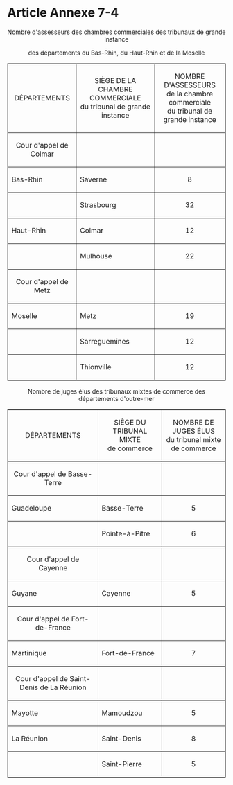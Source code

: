 # Article Annexe 7-4

<p align='center'>Nombre d'assesseurs des chambres commerciales des tribunaux de grande instance</p><div align='center'></div><div align='center'></div><p align='center'>des départements du Bas-Rhin, du Haut-Rhin et de la Moselle<br/></p><p align='center'></p><div align='center'></div><table border='1' width='740' align='center' cellPadding='0'><tbody><tr><td><p align='center'>DÉPARTEMENTS</p></td><td><p align='center'>SIÈGE DE LA CHAMBRE COMMERCIALE<br/>du tribunal de grande instance</p></td><td><p align='center'>NOMBRE D'ASSESSEURS<br/>de la chambre commerciale<br/>du tribunal de grande instance</p></td></tr><tr><td><p align='center'></p><p align='center'>Cour d'appel de Colmar</p></td><td></td><td></td></tr><tr><td><p align='center'></p><p align='left'>Bas-Rhin </p></td><td><p align='left'></p><p align='left'>Saverne</p></td><td><p align='center'>8</p></td></tr><tr><td></td><td><p align='left'>Strasbourg</p></td><td><p align='center'>32</p></td></tr><tr><td><p align='left'>Haut-Rhin </p></td><td><p align='left'>Colmar</p></td><td><p align='center'>12</p></td></tr><tr><td></td><td><p align='left'>Mulhouse</p></td><td><p align='center'>22</p></td></tr><tr><td><p align='center'>Cour d'appel de Metz</p></td><td></td><td></td></tr><tr><td><p align='left'>Moselle </p></td><td><p align='left'>Metz</p></td><td><p align='center'>19</p></td></tr><tr><td></td><td><p align='left'>Sarreguemines</p></td><td><p align='center'>12</p></td></tr><tr><td></td><td><p align='left'>Thionville</p></td><td><p align='center'>12</p></td></tr></tbody></table><div align='center'></div><p align='center'></p><div align='center'></div><p align='center'></p><div align='center'></div><p align='center'>Nombre de juges élus des tribunaux mixtes de commerce des départements d'outre-mer<br/></p><p align='center'></p><div align='center'></div><p align='center'></p><div align='center'></div><table border='1' width='740' align='center' cellPadding='0'><tbody><tr><td><p align='center'>DÉPARTEMENTS</p></td><td><p align='center'>SIÈGE DU TRIBUNAL MIXTE<br/>de commerce</p></td><td><p align='center'>NOMBRE DE JUGES ÉLUS<br/>du tribunal mixte de commerce</p></td></tr><tr><td><p align='center'>Cour d'appel de Basse-Terre</p></td><td></td><td></td></tr><tr><td><p align='left'>Guadeloupe </p></td><td><p align='left'>Basse-Terre</p></td><td><p align='center'>5</p></td></tr><tr><td></td><td><p align='left'>Pointe-à-Pitre</p></td><td><p align='center'>6</p></td></tr><tr><td><p align='center'>Cour d'appel de Cayenne </p></td><td></td><td></td></tr><tr><td>Guyane </td><td><p align='left'>Cayenne</p></td><td><p align='center'>5</p></td></tr><tr><td><p align='center'>Cour d'appel de Fort-de-France</p></td><td></td><td></td></tr><tr><td><p align='left'>Martinique </p></td><td><p align='left'>Fort-de-France</p></td><td><p align='center'>7</p></td></tr><tr><td><p align='center'>Cour d'appel de Saint-Denis de La Réunion</p></td><td></td><td></td></tr><tr><td><p align='left'>Mayotte</p></td><td><p align='left'>Mamoudzou </p></td><td><p align='center'>5</p></td></tr><tr><td align='center'><p align='left'>La Réunion</p></td><td align='center'><p align='left'>Saint-Denis</p></td><td align='center'><p align='center'>8</p></td></tr><tr><td><p align='left'></p></td><td><p align='left'>Saint-Pierre</p></td><td><p align='center'>5</p></td></tr></tbody></table><div align='center'></div><p align='left'></p><div align='center'></div><p align='left'></p>